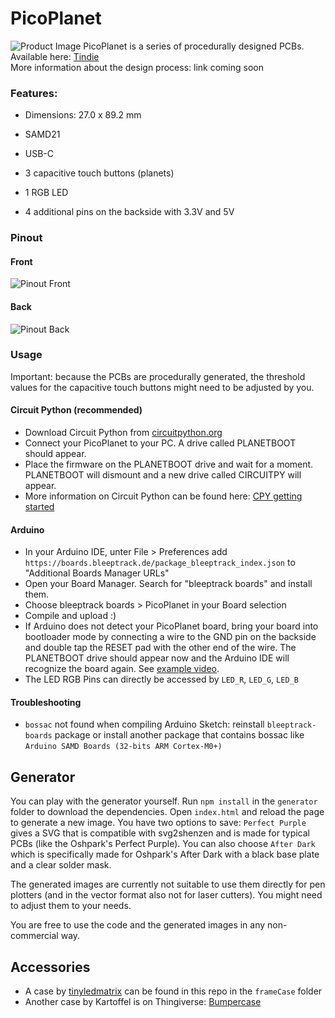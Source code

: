 # PicoPlanet
![Product Image](https://github.com/bleeptrack/picoplanet/blob/master/imgs/product-img.jpg)
PicoPlanet is a series of procedurally designed PCBs.  
Available here: [Tindie](https://www.tindie.com/products/bleeptrack/picoplanet/)  
More information about the design process: link coming soon    

### Features:

- Dimensions: 27.0 x 89.2 mm

- SAMD21
- USB-C
- 3 capacitive touch buttons (planets)
- 1 RGB LED
- 4 additional pins on the backside with 3.3V and 5V

### Pinout
#### Front
![Pinout Front](https://github.com/bleeptrack/picoplanet/blob/master/imgs/pinout_front.png)
#### Back
![Pinout Back](https://github.com/bleeptrack/picoplanet/blob/master/imgs/pinout_back.png)

### Usage

Important: because the PCBs are procedurally generated, the threshold values for the capacitive touch buttons might need to be adjusted by you.

#### Circuit Python (recommended)

- Download Circuit Python from [circuitpython.org](https://circuitpython.org/board/picoplanet/)
- Connect your PicoPlanet to your PC. A drive called PLANETBOOT should appear.
- Place the firmware on the PLANETBOOT drive and wait for a moment. PLANETBOOT will dismount and a new drive called CIRCUITPY will appear. 
- More information on Circuit Python can be found here: [CPY getting started](https://learn.adafruit.com/welcome-to-circuitpython)

#### Arduino
- In your Arduino IDE, unter File > Preferences add `https://boards.bleeptrack.de/package_bleeptrack_index.json` to "Additional Boards Manager URLs"
- Open your Board Manager. Search for "bleeptrack boards" and install them.
- Choose bleeptrack boards > PicoPlanet in your Board selection
- Compile and upload :)
- If Arduino does not detect your PicoPlanet board, bring your board into bootloader mode by connecting a wire to the GND pin on the backside and double tap the RESET pad with the other end of the wire. The PLANETBOOT drive should appear now and the Arduino IDE will recognize the board again. See [example video](https://youtu.be/1Hi12uxtpS8). 
- The LED RGB Pins can directly be accessed by `LED_R`, `LED_G`, `LED_B`

#### Troubleshooting
- `bossac` not found when compiling Arduino Sketch: reinstall `bleeptrack-boards` package or install another package that contains bossac like `Arduino SAMD Boards (32-bits ARM Cortex-M0+)`

## Generator

You can play with the generator yourself. Run `npm install` in the `generator` folder to download the dependencies. Open `index.html` and reload the page to generate a new image. You have two options to save: `Perfect Purple` gives a SVG that is compatible with svg2shenzen and is made for typical PCBs (like the Oshpark's Perfect Purple). You can also choose `After Dark` which is specifically made for Oshpark's After Dark with a black base plate and a clear solder mask.

The generated images are currently not suitable to use them directly for pen plotters (and in the vector format also not for laser cutters). You might need to adjust them to your needs.

You are free to use the code and the generated images in any non-commercial way. 

## Accessories
- A case by [tinyledmatrix](https://twitter.com/tinyledmatrix) can be found in this repo in the ``frameCase`` folder
- Another case by Kartoffel is on Thingiverse: [Bumpercase](https://www.thingiverse.com/thing:4583005)

